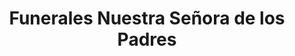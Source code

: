 ---
title: "Funerales Nuestra Señora de los Padres"
url: /zacatecoluca/funerales-nuestra-senora-de-los-padres/
shop: directores de funerarias
---